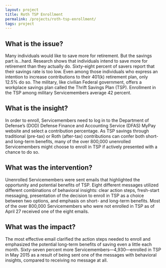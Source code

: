 ```yaml
---
layout: project
title: Roth TSP Enrollment
permalink: /projects/roth-tsp-enrollment/
tags: project
---
```

## What is the issue?

Many individuals would like to save more for retirement.  But the savings part is…hard.  Research shows that individuals intend to save more for retirement than they actually do.  Sixty-eight percent of savers report that their savings rate is too low.  Even among those individuals who express an intention to increase contributions to their 401(k) retirement plan, only 12.5% do so.
The military, like civilian Federal government, offers a workplace savings plan called the Thrift Savings Plan (TSP).  Enrollment in the TSP among military Servicemembers average 42 percent.

## What is the insight?

In order to enroll, Servicemembers need to log in to the Department of Defense’s (DOD) Defense Finance and Accounting Service (DFAS) MyPay website and select a contribution percentage. As TSP savings through traditional (pre-tax) or Roth (after-tax) contributions can confer both short- and long-term benefits, many of the over 800,000 unenrolled Servicemembers might choose to enroll in TSP if actively presented with a chance to do so.

## What was the intervention?

Unenrolled Servicemembers were sent emails that highlighted the opportunity and potential benefits of TSP. Eight different messages utilized different combinations of behavioral insights: clear action steps, fresh-start messaging, presentation of the decision to enroll in TSP as a choice between two options, and emphasis on short- and long-term benefits. Most of the over 800,000 Servicemembers who were not enrolled in TSP as of April 27 received one of the eight emails.

## What was the impact?

The most effective email clarified the action steps needed to enroll and emphasized the potential long-term benefits of saving even a little each month. Sixty-seven percent more Servicemembers—4,930—enrolled in TSP in May 2015 as a result of being sent one of the messages with behavioral insights, compared to receiving no message at all.
